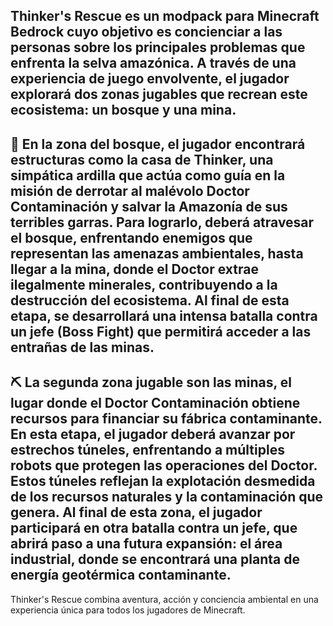 Thinker's Rescue es un modpack para Minecraft Bedrock cuyo objetivo es concienciar a las personas sobre los principales problemas que enfrenta la selva amazónica. A través de una experiencia de juego envolvente, el jugador explorará dos zonas jugables que recrean este ecosistema: un bosque y una mina.
------------------------------------------------------------------------------------------------------------------------------------------------------------------------------------------------------------------------------------------------------
🌳 En la zona del bosque, el jugador encontrará estructuras como la casa de Thinker, una simpática ardilla que actúa como guía en la misión de derrotar al malévolo Doctor Contaminación y salvar la Amazonía de sus terribles garras. Para lograrlo, deberá atravesar el bosque, enfrentando enemigos que representan las amenazas ambientales, hasta llegar a la mina, donde el Doctor extrae ilegalmente minerales, contribuyendo a la destrucción del ecosistema. Al final de esta etapa, se desarrollará una intensa batalla contra un jefe (Boss Fight) que permitirá acceder a las entrañas de las minas.
------------------------------------------------------------------------------------------------------------------------------------------------------------------------------------------------------------------------------------------------------
⛏️ La segunda zona jugable son las minas, el lugar donde el Doctor Contaminación obtiene recursos para financiar su fábrica contaminante. En esta etapa, el jugador deberá avanzar por estrechos túneles, enfrentando a múltiples robots que protegen las operaciones del Doctor. Estos túneles reflejan la explotación desmedida de los recursos naturales y la contaminación que genera. Al final de esta zona, el jugador participará en otra batalla contra un jefe, que abrirá paso a una futura expansión: el área industrial, donde se encontrará una planta de energía geotérmica contaminante.
------------------------------------------------------------------------------------------------------------------------------------------------------------------------------------------------------------------------------------------------------
Thinker's Rescue combina aventura, acción y conciencia ambiental en una experiencia única para todos los jugadores de Minecraft.

